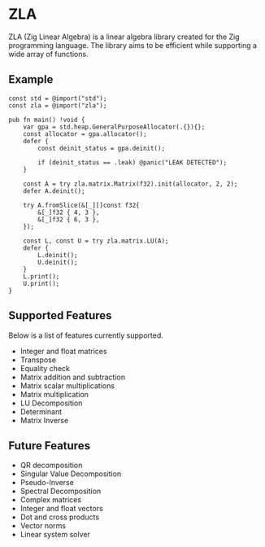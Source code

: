 # ZLA

ZLA (Zig Linear Algebra) is a linear algebra library created for the Zig programming language. The library aims to be efficient while supporting a wide array of functions.

## Example

```zig
const std = @import("std");
const zla = @import("zla");

pub fn main() !void {
    var gpa = std.heap.GeneralPurposeAllocator(.{}){};
    const allocator = gpa.allocator();
    defer {
        const deinit_status = gpa.deinit();

        if (deinit_status == .leak) @panic("LEAK DETECTED");
    }

    const A = try zla.matrix.Matrix(f32).init(allocator, 2, 2);
    defer A.deinit();

    try A.fromSlice(&[_][]const f32{
        &[_]f32 { 4, 3 },
        &[_]f32 { 6, 3 },
    });

    const L, const U = try zla.matrix.LU(A);
    defer {
        L.deinit();
        U.deinit();
    }
    L.print();
    U.print();
}

```

## Supported Features

Below is a list of features currently supported.

* Integer and float matrices
* Transpose
* Equality check
* Matrix addition and subtraction
* Matrix scalar multiplications
* Matrix multiplication
* LU Decomposition
* Determinant
* Matrix Inverse

## Future Features

* QR decomposition
* Singular Value Decomposition
* Pseudo-Inverse
* Spectral Decomposition
* Complex matrices
* Integer and float vectors
* Dot and cross products
* Vector norms
* Linear system solver
